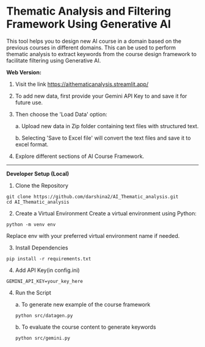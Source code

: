 # Thematic Analysis and Filtering Framework Using Generative AI 

This tool helps you to design new AI course in a domain based on the previous courses in different domains. This can be used to perform thematic analysis to extract keywords from the course design framework to facilitate filtering using Generative AI.


**Web Version:**

1. Visit the link https://aithematicanalysis.streamlit.app/
   
2. To add new data, first provide your Gemini API Key to  and save it for future use.

3. Then choose the 'Load Data' option:
   
   a. Upload new data in Zip folder containing text files with structured text.
   
   b. Selecting 'Save to Excel file' will convert the text files and save it to excel format.
   
5. Explore different sections of AI Course Framework.

---

**Developer Setup (Local)**

1. Clone the Repository
```
git clone https://github.com/darshina2/AI_Thematic_analysis.git
cd AI_Thematic_analysis
```
2. Create a Virtual Environment
Create a virtual environment using Python:
```
python -m venv env
```
Replace env with your preferred virtual environment name if needed.

3. Install Dependencies
```
pip install -r requirements.txt
```
4. Add API Key(in config.ini)
```
GEMINI_API_KEY=your_key_here
```
4. Run the Script
   
   a. To generate new example of the course framework
   ```
   python src/datagen.py
   ```
   b. To evaluate the course content to generate keywords
   ```
   python src/gemini.py
   ```
